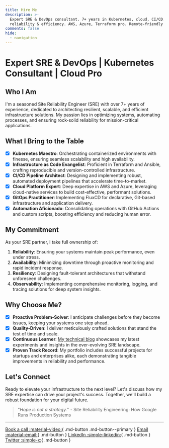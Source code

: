 ```yaml
---
title: Hire Me
description: >-
  Expert SRE & DevOps consultant. 7+ years in Kubernetes, cloud, CI/CD. Boost
  reliability & efficiency. AWS, Azure, Terraform pro. Remote-friendly freelancer.
comments: false
hide:
  - navigation
---
```


# Expert SRE & DevOps | Kubernetes Consultant | Cloud Pro

## Who I Am

I'm a seasoned Site Reliability Engineer (SRE) with over 7+ years of experience,
dedicated to architecting resilient, scalable, and efficient infrastructure
solutions. My passion lies in optimizing systems, automating processes, and
ensuring rock-solid reliability for mission-critical applications.

## What I Bring to the Table

- [x] **Kubernetes Maestro**: Orchestrating containerized environments with
      finesse, ensuring seamless scalability and high availability.
- [x] **Infrastructure as Code Evangelist**: Proficient in Terraform and
      Ansible, crafting reproducible and version-controlled infrastructure.
- [x] **CI/CD Pipeline Architect**: Designing and implementing robust,
      automated deployment pipelines that accelerate time-to-market.
- [x] **Cloud Platform Expert**: Deep expertise in AWS and Azure, leveraging
      cloud-native services to build cost-effective, performant solutions.
- [x] **GitOps Practitioner**: Implementing FluxCD for declarative, Git-based
      infrastructure and application delivery.
- [x] **Automation Aficionado**: Consolidating operations with GitHub Actions
      and custom scripts, boosting efficiency and reducing human error.

## My Commitment

As your SRE partner, I take full ownership of:

1. **Reliability**: Ensuring your systems maintain peak performance, even under
   stress.
1. **Availability**: Minimizing downtime through proactive monitoring and rapid
   incident response.
1. **Resiliency**: Designing fault-tolerant architectures that withstand
   unforeseen challenges.
1. **Observability**: Implementing comprehensive monitoring, logging, and
   tracing solutions for deep system insights.

## Why Choose Me?

- [x] **Proactive Problem-Solver**: I anticipate challenges before they become
      issues, keeping your systems one step ahead.
- [x] **Quality-Driven**: I deliver meticulously crafted solutions that stand
      the test of time and scale.
- [x] **Continuous Learner**: [My technical blog][blog] showcases my latest
      experiments and insights in the ever-evolving SRE landscape.
- [x] **Proven Track Record**: My portfolio includes successful projects for
      startups and enterprises alike, each demonstrating tangible improvements
      in reliability and performance.

## Let's Connect

Ready to elevate your infrastructure to the next level? Let's discuss how my
SRE expertise can drive your project's success. Together, we'll build a robust
foundation for your digital future.

> "*Hope is not a strategy.*" - Site Reliability Engineering: How Google Runs
> Production Systems

---

[Book a call :material-video:][book-call]{ .md-button .md-button--primary }
[Email :material-email:][email-me]{ .md-button }
[LinkedIn :simple-linkedin:][linkedin]{ .md-button }
[Twitter :simple-x:][twitter]{ .md-button }

[blog]: /
[book-call]: https://calendly.com/meysam81
[email-me]: mailto:meysam@developer-friendly.blog
[linkedin]: https://linkedin.com/in/meysamazad
[twitter]: https://x.com/meysamazing
